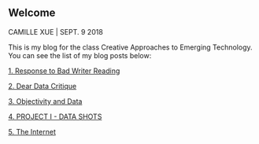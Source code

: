 ## Welcome
CAMILLE XUE | SEPT. 9 2018

This is my blog for the class Creative Approaches to Emerging Technology. You can see the list of my blog posts below:

[1. Response to Bad Writer Reading](./2018-09-09-bad-writer.html)

[2. Dear Data Critique](./2018-09-17-dear-data.html)

[3. Objectivity and Data](./2018-09-25-objectivity-and-data.html)

[4. PROJECT I - DATA SHOTS](./2018-10-01-project-1.html)

[5. The Internet](./2018-10-16-the-internet.html)
